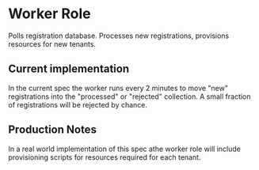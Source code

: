 # Worker Role
Polls registration database. Processes new registrations, provisions resources for new tenants.

## Current implementation
In the current spec the worker runs every 2 minutes to move "new" registrations into the "processed" or "rejected" collection. A small fraction of registrations will be rejected by chance.

## Production Notes
In a real world implementation of this spec athe worker role will include provisioning scripts for resources required for each tenant.